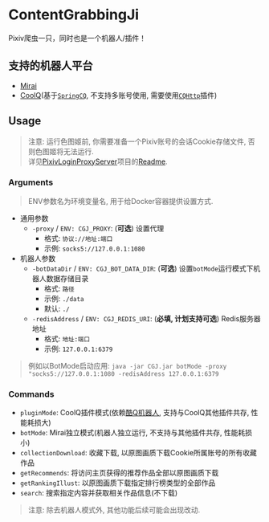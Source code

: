 # ContentGrabbingJi
Pixiv爬虫一只，同时也是一个机器人/插件！

## 支持的机器人平台 ##
- [Mirai](https://github.com/mamoe/mirai)
- [CoolQ](https://cqp.cc)(基于[`SpringCQ`](https://github.com/lz1998/spring-cq), 不支持多账号使用, 需要使用[`CQHttp`](https://cqhttp.cc/)插件)

## Usage ##
> 注意: 运行色图姬前, 你需要准备一个Pixiv账号的会话Cookie存储文件, 否则色图姬将无法运行.  
> 详见[PixivLoginProxyServer](https://github.com/LamGC/PixivLoginProxyServer)项目的[Readme](https://github.com/LamGC/PixivLoginProxyServer/blob/master/README.md).  

### Arguments ###
> ENV参数名为环境变量名, 用于给Docker容器提供设置方式.  

- 通用参数
  - `-proxy` / `ENV: CGJ_PROXY`: (**可选**) 设置代理
    - 格式: `协议://地址:端口`
    - 示例: `socks5://127.0.0.1:1080`
- 机器人参数
  - `-botDataDir` / `ENV: CGJ_BOT_DATA_DIR`: (**可选**) 设置`botMode`运行模式下机器人数据存储目录
    - 格式: `路径`
    - 示例: `./data`
    - 默认: `./`
  - `-redisAddress` / `ENV: CGJ_REDIS_URI`: (**必填, 计划支持可选**) Redis服务器地址
    - 格式: `地址:端口`
    - 示例: `127.0.0.1:6379`

> 例如以BotMode启动应用: `java -jar CGJ.jar botMode -proxy "socks5://127.0.0.1:1080 -redisAddress 127.0.0.1:6379`

### Commands ###
- `pluginMode`: CoolQ插件模式(依赖[酷Q机器人](https://cqp.cc/), 支持与CoolQ其他插件共存, 性能耗损大)
- `botMode`: Mirai独立模式(机器人独立运行, 不支持与其他插件共存, 性能耗损小)
- `collectionDownload`: 收藏下载, 以原图画质下载Cookie所属账号的所有收藏作品
- `getRecommends`: 将访问主页获得的推荐作品全部以原图画质下载
- `getRankingIllust`: 以原图画质下载指定排行榜类型的全部作品
- `search`: 搜索指定内容并获取相关作品信息(不下载)

> 注意: 除去机器人模式外, 其他功能后续可能会出现改动.

